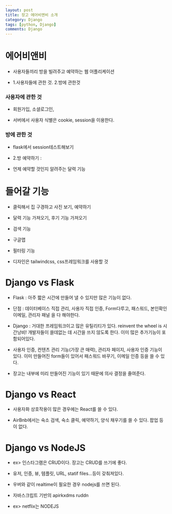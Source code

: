 ```yaml
---
layout: post
title: 장고 에어비엔비 소개
category: Django
tags: [python, Django]
comments: Django
---
```


# 에어비앤비

- 사용자들끼리 방을 빌려주고 예약하는 웹 어플리케이션

- 1.사용자들에 관한 것. 2.방에 관한것

### 사용자에 관한 것

- 회원가입, 소셜로그인, 

- 서버에서 사용자 식별은 cookie, session을 이용한다.

### 방에 관한 것



- flask에서 session테스트해보기

- 2.방 예약하기 : 

- 언제 예약할 것인지 알려주는 달력 기능

# 들어갈 기능

- 클릭해서 집 구경하고 사진 보기, 예약하기

- 달력 기능 가져오기, 후기 기능 가져오기

- 검색 기능

- 구글맵

- 필터링 기능

- 디자인은 tailwindcss, css프레임워크를 사용할 것

# Django vs Flask

- Flask : 아주 짧은 시간에 만들어 낼 수 있지만 많은 기능이 없다.

- 단점 : 데이터베이스 직접 관리, 사용자 직접 인증, Form다루고, 패스워드, 본인확인 이메일, 관리자 패널 을 다 해야한다.

- Django : 거대한 프레임워크이고 많은 유틸리티가 있다. reinvent the wheel is 시간낭비!
개발자들이 쓸데없는 데 시간을 쓰지 않도록 한다. 이미 많은 추가기능이 포함되어있다.

- 사용자 인증, 컨텐츠 관리 기능(가장 큰 매력), 관리자 페이지, 사용자 인증 기능이 있다. 이미 만들어진 form들이 있어서 패스워드 바꾸기, 이메일 인증 등을 쓸 수 있다.

- 장고는 내부에 미리 만들어진 기능이 있기 때문에 의사 결정을 줄여준다.


# Django vs React

- 사용자화 상호작용이 많은 경우에는 React를 쓸 수 있다.

- AirBnb에서는 숙소 검색, 숙소 클릭, 예약하기, 양식 채우기를 쓸 수 있다. 팝업 등이 없다.

# Django vs NodeJS

- ex> 인스타그램은 CRUD이다. 장고는 CRUD를 쓰기에 좋다.

- 유저, 인증, 뷰, 템플릿, URL, statif files...등이 갖춰져있다.

- 우버와 같이 realtime이 필요한 경우 nodejs를 쓰면 된다.

- 자바스크립트 기반의 apirkxdms ruddn

- ex> netflix는 NODEJS
